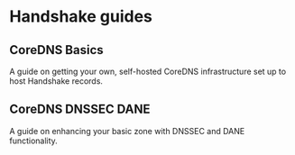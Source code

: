 # Handshake guides

## CoreDNS Basics

A guide on getting your own, self-hosted CoreDNS infrastructure set up to host Handshake records.

## CoreDNS DNSSEC DANE

A guide on enhancing your basic zone with DNSSEC and DANE functionality.